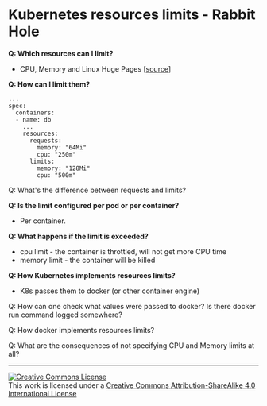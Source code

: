 # Kubernetes resources limits - Rabbit Hole

**Q: Which resources can I limit?**
- CPU, Memory and Linux Huge Pages [[source](https://kubernetes.io/docs/concepts/configuration/manage-resources-containers/#resource-types)]

**Q: How can I limit them?**
```
...
spec:
  containers:
  - name: db
    ...
    resources:
      requests:
        memory: "64Mi"
        cpu: "250m"
      limits:
        memory: "128Mi"
        cpu: "500m"
```

Q: What's the difference between requests and limits?


**Q: Is the limit configured per pod or per container?**
- Per container.

**Q: What happens if the limit is exceeded?**
- cpu limit - the container is throttled, will not get more CPU time
- memory limit - the container will be killed

**Q: How Kubernetes implements resources limits?**
- K8s passes them to docker (or other container engine)

Q: How can one check what values were passed to docker? Is there docker run command logged somewhere?

Q: How docker implements resources limits?

Q: What are the consequences of not specifying CPU and Memory limits at all?


---------------------------------
<a rel="license" href="http://creativecommons.org/licenses/by-sa/4.0/"><img alt="Creative Commons License" style="border-width:0" src="https://i.creativecommons.org/l/by-sa/4.0/88x31.png" /></a><br />This work is licensed under a <a rel="license" href="http://creativecommons.org/licenses/by-sa/4.0/">Creative Commons Attribution-ShareAlike 4.0 International License</a>
